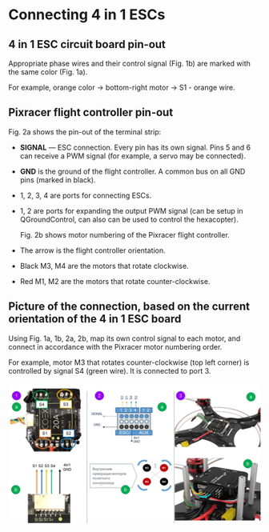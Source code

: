 # Connecting 4 in 1 ESCs

## 4 in 1 ESC circuit board pin-out

Appropriate phase wires and their control signal (Fig. 1b) are marked with the same color (Fig. 1a).

For example, orange color -> bottom-right motor -> S1 - orange wire.

## Pixracer flight controller pin-out

Fig. 2a shows the pin-out of the terminal strip:

* **SIGNAL** — ESC connection. Every pin has its own signal. Pins 5 and 6 can receive a PWM signal (for example, a servo may be connected).
* **GND** is the ground of the flight controller. A common bus on all GND pins (marked in black).
* 1, 2, 3, 4 are ports for connecting ESCs.
* 1, 2 are ports for expanding the output PWM signal (can be setup in QGroundControl, can also can be used to control the hexacopter).

    Fig. 2b shows motor numbering of the Pixracer flight controller.

* The arrow is the flight controller orientation.
* Black M3, M4 are the motors that rotate clockwise.
* Red M1, M2 are the motors that rotate counter-clockwise.

## Picture of the connection, based on the current orientation of the 4 in 1 ESC board

Using Fig. 1a, 1b, 2a, 2b, map its own control signal to each motor, and connect in accordance with the Pixracer motor numbering order.

For example, motor M3 that rotates counter-clockwise (top left corner) is controlled by signal S4 (green wire). It is connected to port 3.

![Connecting 4 in 1 ESCs](../assets/cl3_connectionESC4in1.jpg)
